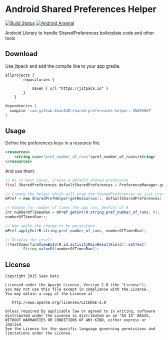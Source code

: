Android Shared Preferences Helper
===============

[![Build Status](https://travis-ci.org/SeanZoR/shared-preferences-helper.svg)](https://travis-ci.org/SeanZoR/shared-preferences-helper)
[![Android Arsenal](https://img.shields.io/badge/Android%20Arsenal-shared--preferences--helper-green.svg?style=flat)](https://android-arsenal.com/details/1/2471)

Android Library to handle SharedPreferences boilerplate code and other tools

## Download
Use jitpack and add the compile line to your app gradle.
```
allprojects {
		repositories {
			...
			maven { url "https://jitpack.io" }
		}
	}
```
	
```groovy
dependencies {
  compile 'com.github.SeanZoR:shared-preferences-helper:-SNAPSHOT'
}
```

## Usage
Define the preferences keys in a resource file:

```xml
<resources>
    <string name="pref_number_of_runs">pref_number_of_runs</string>
</resources>
```

And use them:

```java
// As in most cases, create a default shared preference
final SharedPreferences defaultSharedPreferences = PreferenceManager.getDefaultSharedPreferences(this);

// Create the helper which will wrap the SharedPreferences we just created
mPref = new SharedPrefHelper(getResources(), defaultSharedPreferences);

// Sample for number of times the app ran, deafult of 0
int numberOfTimesRan = mPref.getInt(R.string.pref_number_of_runs, 0);
numberOfTimesRan++;

// Now apply the change to be persistent
mPref.applyInt(R.string.pref_number_of_runs, numberOfTimesRan);

// Display the result
((TextView)findViewById(R.id.activityMainResultField)).setText(
        String.valueOf(numberOfTimesRan));

```


## License

    Copyright 2015 Sean Katz

    Licensed under the Apache License, Version 2.0 (the "License");
    you may not use this file except in compliance with the License.
    You may obtain a copy of the License at

       http://www.apache.org/licenses/LICENSE-2.0

    Unless required by applicable law or agreed to in writing, software
    distributed under the License is distributed on an "AS IS" BASIS,
    WITHOUT WARRANTIES OR CONDITIONS OF ANY KIND, either express or implied.
    See the License for the specific language governing permissions and
    limitations under the License.
